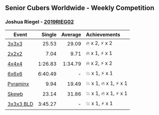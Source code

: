## Senior Cubers Worldwide - Weekly Competition
### Joshua Riegel - [2019RIEG02](https://www.worldcubeassociation.org/persons/2019RIEG02)

| Event | Single | Average | Achievements|
| -- | --: | --: | :-- |
| [3x3x3](joshua_riegel/333.md) | 25.53 | 29.09 | 🔥 x 2, ⚡ x 2 |
| [2x2x2](joshua_riegel/222.md) | 7.04 | 9.71 | 🔥 x 1, ⚡ x 1 |
| [4x4x4](joshua_riegel/444.md) | 1:26.83 | 1:34.79 | 🔥 x 2, ⚡ x 2 |
| [6x6x6](joshua_riegel/666.md) | 6:40.49 | - | 💥 x 1, ⚡ x 1 |
| [Pyraminx](joshua_riegel/pyram.md) | 9.94 | 19.49 | 💥 x 1, 🔥 x 1, ⚡ x 1 |
| [Skewb](joshua_riegel/skewb.md) | 23.14 | 31.86 | 💥 x 1, 🔥 x 1, ⚡ x 1 |
| [3x3x3 BLD](joshua_riegel/333bf.md) | 3:45.27 | - | 💥 x 1, ⚡ x 1 |

<!-- Global site tag (gtag.js) - Google Analytics -->
<script async src="https://www.googletagmanager.com/gtag/js?id=UA-86348435-3"></script>
<script>window.dataLayer = window.dataLayer || []; function gtag() {dataLayer.push(arguments);} gtag('js', new Date()); gtag('config', 'UA-86348435-3');</script>
